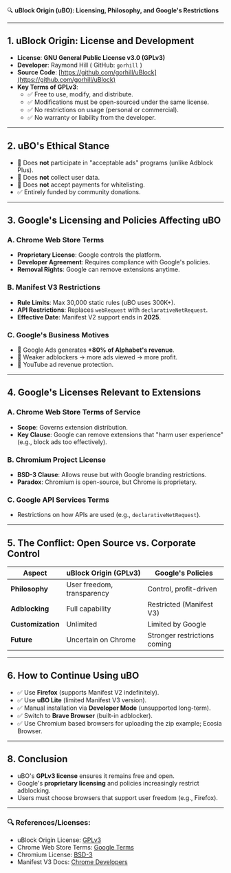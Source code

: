 🔍 **uBlock Origin (uBO): Licensing, Philosophy, and Google's Restrictions**

---

## **1. uBlock Origin: License and Development**
- **License**: **GNU General Public License v3.0 (GPLv3)**
- **Developer**: Raymond Hill ( GitHub: `gorhill` )
- **Source Code**: [https://github.com/gorhill/uBlock](https://github.com/gorhill/uBlock)
- **Key Terms of GPLv3**:
  - ✅ Free to use, modify, and distribute.
  - ✅ Modifications must be open-sourced under the same license.
  - ✅ No restrictions on usage (personal or commercial).
  - ✅ No warranty or liability from the developer.

---

## **2. uBO's Ethical Stance**
- 🚫 Does **not** participate in "acceptable ads" programs (unlike Adblock Plus).
- 🚫 Does **not** collect user data.
- 🚫 Does **not** accept payments for whitelisting.
- ✅ Entirely funded by community donations.

---

## **3. Google's Licensing and Policies Affecting uBO**
### **A. Chrome Web Store Terms**
- **Proprietary License**: Google controls the platform.
- **Developer Agreement**: Requires compliance with Google's policies.
- **Removal Rights**: Google can remove extensions anytime.

### **B. Manifest V3 Restrictions**
- **Rule Limits**: Max 30,000 static rules (uBO uses 300K+).
- **API Restrictions**: Replaces `webRequest` with `declarativeNetRequest`.
- **Effective Date**: Manifest V2 support ends in **2025**.

### **C. Google's Business Motives**
- 🎯 Google Ads generates **+80% of Alphabet's revenue**.
- 🎯 Weaker adblockers → more ads viewed → more profit.
- 🎯 YouTube ad revenue protection.

---

## **4. Google's Licenses Relevant to Extensions**
### **A. Chrome Web Store Terms of Service**
- **Scope**: Governs extension distribution.
- **Key Clause**: Google can remove extensions that "harm user experience" (e.g., block ads too effectively).

### **B. Chromium Project License**
- **BSD-3 Clause**: Allows reuse but with Google branding restrictions.
- **Paradox**: Chromium is open-source, but Chrome is proprietary.

### **C. Google API Services Terms**
- Restrictions on how APIs are used (e.g., `declarativeNetRequest`).

---

## **5. The Conflict: Open Source vs. Corporate Control**
| **Aspect**               | **uBlock Origin (GPLv3)**       | **Google's Policies**               |
|--------------------------|----------------------------------|-------------------------------------|
| **Philosophy**           | User freedom, transparency       | Control, profit-driven              |
| **Adblocking**           | Full capability                  | Restricted (Manifest V3)            |
| **Customization**        | Unlimited                       | Limited by Google                   |
| **Future**               | Uncertain on Chrome              | Stronger restrictions coming        |

---

## **6. How to Continue Using uBO**
- ✅ Use **Firefox** (supports Manifest V2 indefinitely).
- ✅ Use **uBO Lite** (limited Manifest V3 version).
- ✅ Manual installation via **Developer Mode** (unsupported long-term).
- ✅ Switch to **Brave Browser** (built-in adblocker).
- ✅ Use Chromium based browsers for uploading the zip example; Ecosia Browser.
---

## **8. Conclusion**
- uBO's **GPLv3 license** ensures it remains free and open.
- Google's **proprietary licensing** and policies increasingly restrict adblocking.
- Users must choose browsers that support user freedom (e.g., Firefox).

---

### 🔍 **References/Licenses:**
- uBlock Origin License: [GPLv3](https://www.gnu.org/licenses/gpl-3.0.en.html)
- Chrome Web Store Terms: [Google Terms](https://developers.google.com/terms)
- Chromium License: [BSD-3](https://chromium.googlesource.com/chromium/src/+/refs/heads/main/LICENSE)
- Manifest V3 Docs: [Chrome Developers](https://developer.chrome.com/docs/extensions/mv3/)
